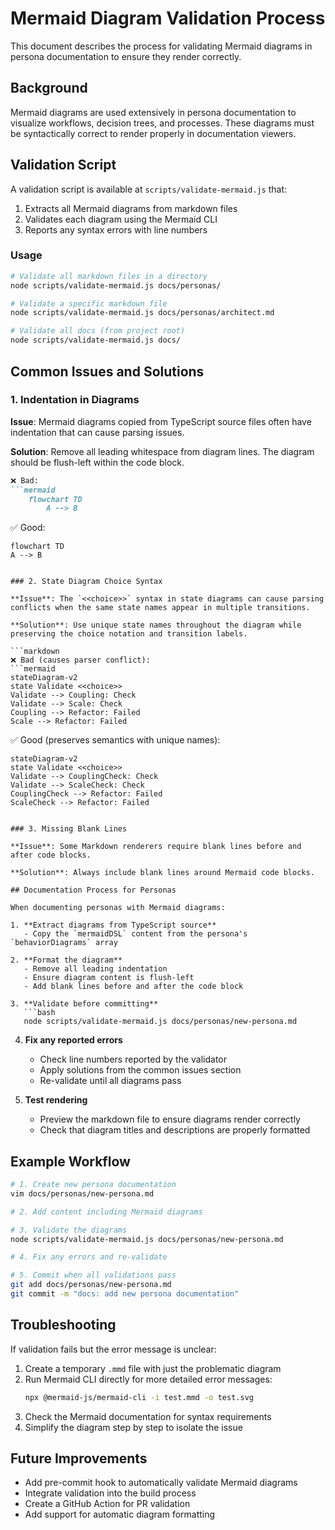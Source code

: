 # Mermaid Diagram Validation Process

This document describes the process for validating Mermaid diagrams in persona documentation to ensure they render correctly.

## Background

Mermaid diagrams are used extensively in persona documentation to visualize workflows, decision trees, and processes. These diagrams must be syntactically correct to render properly in documentation viewers.

## Validation Script

A validation script is available at `scripts/validate-mermaid.js` that:

1. Extracts all Mermaid diagrams from markdown files
2. Validates each diagram using the Mermaid CLI
3. Reports any syntax errors with line numbers

### Usage

```bash
# Validate all markdown files in a directory
node scripts/validate-mermaid.js docs/personas/

# Validate a specific markdown file
node scripts/validate-mermaid.js docs/personas/architect.md

# Validate all docs (from project root)
node scripts/validate-mermaid.js docs/
```

## Common Issues and Solutions

### 1. Indentation in Diagrams

**Issue**: Mermaid diagrams copied from TypeScript source files often have indentation that can cause parsing issues.

**Solution**: Remove all leading whitespace from diagram lines. The diagram should be flush-left within the code block.

```markdown
❌ Bad:
```mermaid
    flowchart TD
        A --> B
```

✅ Good:
```mermaid
flowchart TD
A --> B
```
```

### 2. State Diagram Choice Syntax

**Issue**: The `<<choice>>` syntax in state diagrams can cause parsing conflicts when the same state names appear in multiple transitions.

**Solution**: Use unique state names throughout the diagram while preserving the choice notation and transition labels.

```markdown
❌ Bad (causes parser conflict):
```mermaid
stateDiagram-v2
state Validate <<choice>>
Validate --> Coupling: Check
Validate --> Scale: Check
Coupling --> Refactor: Failed
Scale --> Refactor: Failed
```

✅ Good (preserves semantics with unique names):
```mermaid
stateDiagram-v2
state Validate <<choice>>
Validate --> CouplingCheck: Check
Validate --> ScaleCheck: Check
CouplingCheck --> Refactor: Failed
ScaleCheck --> Refactor: Failed
```
```

### 3. Missing Blank Lines

**Issue**: Some Markdown renderers require blank lines before and after code blocks.

**Solution**: Always include blank lines around Mermaid code blocks.

## Documentation Process for Personas

When documenting personas with Mermaid diagrams:

1. **Extract diagrams from TypeScript source**
   - Copy the `mermaidDSL` content from the persona's `behaviorDiagrams` array

2. **Format the diagram**
   - Remove all leading indentation
   - Ensure diagram content is flush-left
   - Add blank lines before and after the code block

3. **Validate before committing**
   ```bash
   node scripts/validate-mermaid.js docs/personas/new-persona.md
   ```

4. **Fix any reported errors**
   - Check line numbers reported by the validator
   - Apply solutions from the common issues section
   - Re-validate until all diagrams pass

5. **Test rendering**
   - Preview the markdown file to ensure diagrams render correctly
   - Check that diagram titles and descriptions are properly formatted

## Example Workflow

```bash
# 1. Create new persona documentation
vim docs/personas/new-persona.md

# 2. Add content including Mermaid diagrams

# 3. Validate the diagrams
node scripts/validate-mermaid.js docs/personas/new-persona.md

# 4. Fix any errors and re-validate

# 5. Commit when all validations pass
git add docs/personas/new-persona.md
git commit -m "docs: add new persona documentation"
```

## Troubleshooting

If validation fails but the error message is unclear:

1. Create a temporary `.mmd` file with just the problematic diagram
2. Run Mermaid CLI directly for more detailed error messages:
   ```bash
   npx @mermaid-js/mermaid-cli -i test.mmd -o test.svg
   ```
3. Check the Mermaid documentation for syntax requirements
4. Simplify the diagram step by step to isolate the issue

## Future Improvements

- Add pre-commit hook to automatically validate Mermaid diagrams
- Integrate validation into the build process
- Create a GitHub Action for PR validation
- Add support for automatic diagram formatting